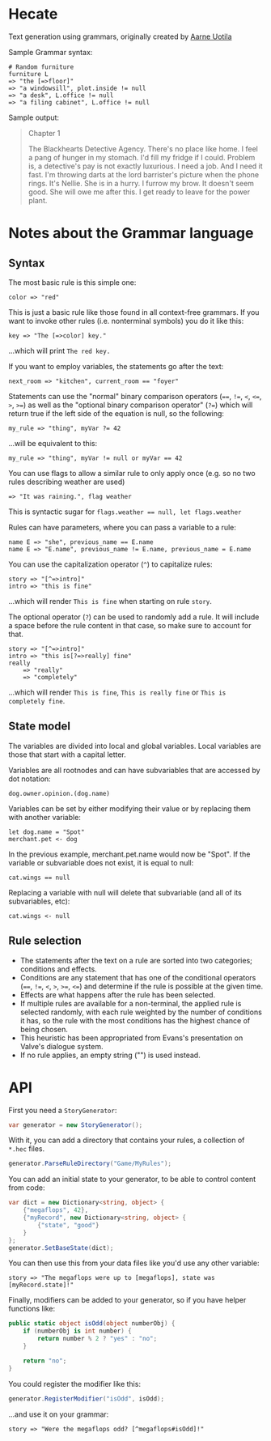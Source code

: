 # Hecate
Text generation using grammars, originally created by [Aarne Uotila](https://github.com/Aarneus/blackhearts)

Sample Grammar syntax:
```
# Random furniture
furniture L
=> "the [=>floor]"
=> "a windowsill", plot.inside != null
=> "a desk", L.office != null
=> "a filing cabinet", L.office != null
```

Sample output:

> Chapter 1
> 
> The Blackhearts Detective Agency. There's no place like home. I feel a pang of hunger in my stomach. I'd fill my fridge if I could. Problem is, a detective's pay is not exactly luxurious. I need a job. And I need it fast. I'm throwing darts at the lord barrister's picture when the phone rings. It's Nellie. She is in a hurry. I furrow my brow. It doesn't seem good. She will owe me after this. I get ready to leave for the power plant.

# Notes about the Grammar language
## Syntax
The most basic rule is this simple one:
```
color => "red"
```

This is just a basic rule like those found in all context-free grammars. If you want to invoke other rules (i.e. nonterminal symbols) you do it like this:
```
key => "The [=>color] key."
```
...which will print `The red key.`

If you want to employ variables, the statements go after the text:
```
next_room => "kitchen", current_room == "foyer"
```
Statements can use the "normal" binary comparison operators (`==`, `!=`, `<`, `<=`, `>`, `>=`) as well as the "optional binary comparison operator" (`?=`) which will return true if the left side of the equation is null, so the following:
```
my_rule => "thing", myVar ?= 42
```
...will be equivalent to this:
```
my_rule => "thing", myVar != null or myVar == 42
```

You can use flags to allow a similar rule to only apply once (e.g. so no two rules describing weather are used)
```
=> "It was raining.", flag weather
```
This is syntactic sugar for `flags.weather == null, let flags.weather`

Rules can have parameters, where you can pass a variable to a rule:
```
name E => "she", previous_name == E.name
name E => "E.name", previous_name != E.name, previous_name = E.name
```

You can use the capitalization operator (`^`) to capitalize rules:
```
story => "[^=>intro]"
intro => "this is fine"
```
...which will render `This is fine` when starting on rule `story`.

The optional operator (`?`) can be used to randomly add a rule. It will include a space before the rule content in that case, so make sure to account for that.
```
story => "[^=>intro]"
intro => "this is[?=>really] fine"
really
    => "really"
    => "completely"
```
...which will render `This is fine`, `This is really fine` or `This is completely fine`.

## State model
The variables are divided into local and global variables. Local variables are those that start with a capital letter.

Variables are all rootnodes and can have subvariables that are accessed by dot notation:
```
dog.owner.opinion.(dog.name)
```

Variables can be set by either modifying their value or by replacing them with another variable:
```
let dog.name = "Spot"
merchant.pet <- dog
```

In the previous example, merchant.pet.name would now be "Spot". If the variable or subvariable does not exist, it is equal to null:
```
cat.wings == null
```

Replacing a variable with null will delete that subvariable (and all of its subvariables, etc):
```
cat.wings <- null
```

## Rule selection
* The statements after the text on a rule are sorted into two categories; conditions and effects.
* Conditions are any statement that has one of the conditional operators (`==`, `!=`, `<`, `>`, `>=`, `<=`) and determine if the rule is possible at the given time.
* Effects are what happens after the rule has been selected.
* If multiple rules are available for a non-terminal, the applied rule is selected randomly, with each rule weighted by the number of conditions it has, so the rule with the most conditions has the highest chance of being chosen.
* This heuristic has been appropriated from Evans's presentation on Valve's dialogue system.
* If no rule applies, an empty string ("") is used instead.

# API

First you need a `StoryGenerator`:
```c#
var generator = new StoryGenerator();
```

With it, you can add a directory that contains your rules, a collection of `*.hec` files.
```c#
generator.ParseRuleDirectory("Game/MyRules");
```

You can add an initial state to your generator, to be able to control content from code:
```c#
var dict = new Dictionary<string, object> {
    {"megaflops", 42},
    {"myRecord", new Dictionary<string, object> {
        {"state", "good"}
    }
};
generator.SetBaseState(dict);
```

You can then use this from your data files like you'd use any other variable:
```
story => "The megaflops were up to [megaflops], state was [myRecord.state]!"
```

Finally, modifiers can be added to your generator, so if you have helper functions like:

```c#
public static object isOdd(object numberObj) {
    if (numberObj is int number) {
        return number % 2 ? "yes" : "no";
    }

    return "no";
}
```

You could register the modifier like this:
```c#
generator.RegisterModifier("isOdd", isOdd);
```

...and use it on your grammar:

```
story => "Were the megaflops odd? [^megaflops#isOdd]!"
```
